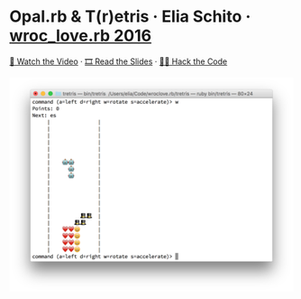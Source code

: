 # Opal.rb & T(r)etris · Elia Schito · [wroc_love.rb 2016](http://www.wrocloverb.com)


[🎥 Watch the Video](https://www.youtube.com/watch?v=vhIrrlcWphU) ·
[🎞 Read the Slides](http://elia.schito.me/wrocloverb-2016) ·
[👨‍💻 Hack the Code](https://github.com/elia/wrocloverb-2016/tree/code)

![tretris screenshot](./Screen%20Shot%202016-03-13%20at%2018.14.28.png)


